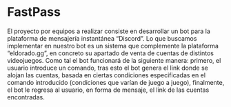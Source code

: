 # FastPass
El proyecto por equipos a realizar consiste en desarrollar un bot para la plataforma de mensajería instantánea “Discord”. Lo que buscamos implementar en nuestro bot es un sistema que complemente la plataforma “eldorado.gg”, en concreto su apartado de venta de cuentas de distintos videojuegos. Como tal el bot funcionará de la siguiente manera: primero, el usuario introduce un comando, tras esto el bot genera el link donde se alojan las cuentas, basada en ciertas condiciones especificadas en el comando introducido (condiciones que varían de juego a juego), finalmente, el bot le regresa al usuario, en forma de mensaje, el link de las cuentas encontradas.

